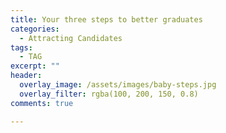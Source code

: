 ```yaml
---
title: Your three steps to better graduates
categories:
  - Attracting Candidates
tags:
  - TAG
excerpt: ""
header:
  overlay_image: /assets/images/baby-steps.jpg
  overlay_filter: rgba(100, 200, 150, 0.8)
comments: true

---
```


